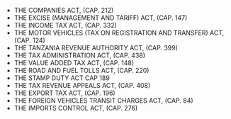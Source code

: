 - THE COMPANIES ACT, (CAP. 212)
- THE EXCISE (MANAGEMENT AND TARIFF) ACT, (CAP. 147)
- THE INCOME TAX ACT, (CAP. 332)
- THE MOTOR VEHICLES (TAX ON REGISTRATION AND TRANSFER) ACT, (CAP. 124)
- THE TANZANIA REVENUE AUTHORITY ACT, (CAP. 399)
- THE TAX ADMINISTRATION ACT, (CAP. 438)
- THE VALUE ADDED TAX ACT, (CAP. 148)
- THE ROAD AND FUEL TOLLS ACT, (CAP. 220)
- THE STAMP DUTY ACT CAP 189
- THE TAX REVENUE APPEALS ACT, (CAP. 408)
- THE EXPORT TAX ACT, (CAP. 196)
- THE FOREIGN VEHICLES TRANSIT CHARGES ACT, (CAP. 84)
- THE IMPORTS CONTROL ACT, (CAP. 276)